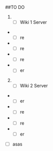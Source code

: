 ##TO DO
1. - [ ] Wiki 1 Server
- - [ ] re
- - [ ] re
- - [ ] re
- - [ ] er
2. - [ ] Wiki 2 Server
- - [ ] er
- - [ ] re
- - [ ] re
- - [ ] er
- [ ] asas
